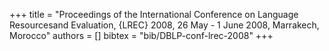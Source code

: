+++
title =  "Proceedings of the International Conference on Language Resourcesand Evaluation, {LREC} 2008, 26 May - 1 June 2008, Marrakech, Morocco"
authors = []
bibtex = "bib/DBLP-conf-lrec-2008"
+++
